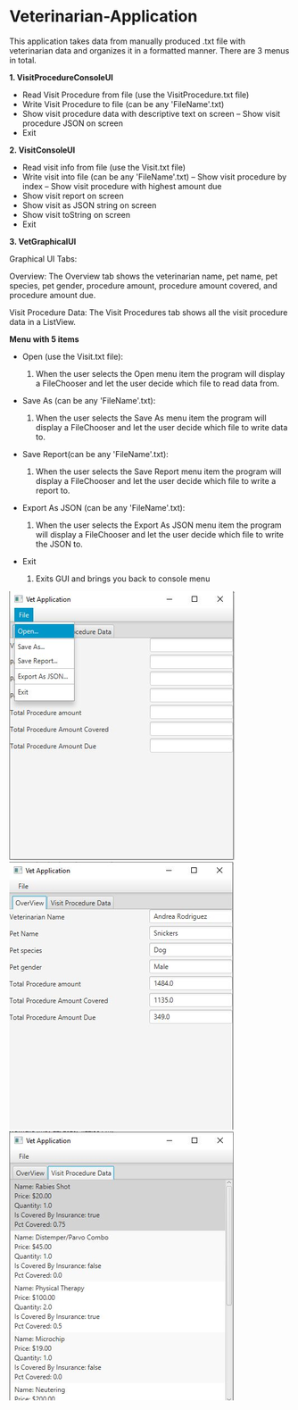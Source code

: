 # Veterinarian-Application
This application takes data from manually produced .txt file with veterinarian data and organizes it in a formatted manner. There are 3 menus in total. 

**1. VisitProcedureConsoleUI**
 - Read Visit Procedure from file (use the VisitProcedure.txt file)
- Write Visit Procedure to file (can be any 'FileName'.txt)
- Show visit procedure data with descriptive text on screen
– Show visit procedure JSON on screen
- Exit
  
**2. VisitConsoleUI**

- Read visit info from file (use the Visit.txt file)
- Write visit into file (can be any 'FileName'.txt)
– Show visit procedure by index
– Show visit procedure with highest amount due
- Show visit report on screen
- Show visit as JSON string on screen
- Show visit toString on screen
- Exit
  
**3. VetGraphicalUI**

Graphical UI Tabs: 

  Overview: The Overview tab shows the veterinarian name, pet name, pet species, pet gender, procedure
            amount, procedure amount covered, and procedure amount due.
            
  Visit Procedure Data: The Visit Procedures tab shows all the visit procedure data in a ListView.
  
**Menu with 5 items**

- Open (use the Visit.txt file):
    1. When the user selects the Open menu item the program will display a FileChooser and let the user decide which file to read data from.
        
- Save As (can be any 'FileName'.txt): 
    1. When the user selects the Save As menu item the program will display a FileChooser and let the user decide which file to write data to.
        
- Save Report(can be any 'FileName'.txt):
  1. When the user selects the Save Report menu item the program will display a FileChooser and let the user decide which file to write a report to.
        
- Export As JSON (can be any 'FileName'.txt):
  1. When the user selects the Export As JSON menu item the program will display a FileChooser and let the user decide which file to write the JSON to.
  
- Exit
  1. Exits GUI and brings you back to console menu
  
![MainMenu](Images/UI.JPG)
![MainMenuData](Images/UIwithData.JPG)
![ListPage](Images/UIwithData2.JPG)
  
